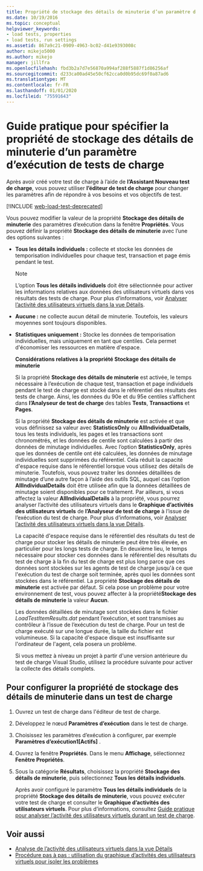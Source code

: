 ```yaml
---
title: Propriété de stockage des détails de minuterie d’un paramètre d’exécution de test de charge
ms.date: 10/19/2016
ms.topic: conceptual
helpviewer_keywords:
- load tests, properties
- load tests, run settings
ms.assetid: 867a9c21-0909-4963-bc02-d41e9393008c
author: mikejo5000
ms.author: mikejo
manager: jillfra
ms.openlocfilehash: fbd3b2a7d7e56870a994af288f5887f1d86256af
ms.sourcegitcommit: d233ca00ad45e50cf62cca0d0b95dc69f0a87ad6
ms.translationtype: MT
ms.contentlocale: fr-FR
ms.lasthandoff: 01/01/2020
ms.locfileid: "75591643"
---
```

# <a name="how-to-specify-the-timing-details-storage-property-for-a-load-test-run-setting"></a>Guide pratique pour spécifier la propriété de stockage des détails de minuterie d’un paramètre d’exécution de tests de charge

Après avoir créé votre test de charge à l’aide de **l’Assistant Nouveau test de charge**, vous pouvez utiliser **l’éditeur de test de charge** pour changer les paramètres afin de répondre à vos besoins et vos objectifs de test.

[!INCLUDE [web-load-test-deprecated](includes/web-load-test-deprecated.md)]

Vous pouvez modifier la valeur de la propriété **Stockage des détails de minuterie** des paramètres d’exécution dans la fenêtre **Propriétés**. Vous pouvez définir la propriété **Stockage des détails de minuterie** avec l’une des options suivantes :

- **Tous les détails individuels :** collecte et stocke les données de temporisation individuelles pour chaque test, transaction et page émis pendant le test.

  > [!NOTE]
  > L’option **Tous les détails individuels** doit être sélectionnée pour activer les informations relatives aux données des utilisateurs virtuels dans vos résultats des tests de charge. Pour plus d’informations, voir [Analyser l’activité des utilisateurs virtuels dans la vue Détails](../test/analyze-load-test-virtual-user-activity-in-the-details-view.md).

- **Aucune :** ne collecte aucun détail de minuterie. Toutefois, les valeurs moyennes sont toujours disponibles.

- **Statistiques uniquement :** Stocke les données de temporisation individuelles, mais uniquement en tant que centiles. Cela permet d'économiser les ressources en matière d'espace.

  **Considérations relatives à la propriété Stockage des détails de minuterie**

  Si la propriété **Stockage des détails de minuterie** est activée, le temps nécessaire à l’exécution de chaque test, transaction et page individuels pendant le test de charge est stocké dans le référentiel des résultats des tests de charge. Ainsi, les données du 90e et du 95e centiles s’affichent dans **l’Analyseur de test de charge** des tables **Tests**, **Transactions** et **Pages**.

  Si la propriété **Stockage des détails de minuterie** est activée et que vous définissez sa valeur avec **StatisticsOnly** ou **AllIndividualDetails**, tous les tests individuels, les pages et les transactions sont chronométrés, et les données de centile sont calculées à partir des données de minutage individuelles. Avec l’option **StatisticsOnly**, après que les données de centile ont été calculées, les données de minutage individuelles sont supprimées du référentiel. Cela réduit la capacité d'espace requise dans le référentiel lorsque vous utilisez des détails de minuterie. Toutefois, vous pouvez traiter les données détaillées de minutage d’une autre façon à l’aide des outils SQL, auquel cas l’option **AllIndividualDetails** doit être utilisée afin que la données détaillées de minutage soient disponibles pour ce traitement. Par ailleurs, si vous affectez la valeur **AllIndividualDetails** à la propriété, vous pourrez analyser l’activité des utilisateurs virtuels dans le **Graphique d’activités des utilisateurs virtuels** de **l’Analyseur de test de charge** à l’issue de l’exécution du test de charge. Pour plus d’informations, voir [Analyser l’activité des utilisateurs virtuels dans la vue Détails](../test/analyze-load-test-virtual-user-activity-in-the-details-view.md).

  La capacité d'espace requise dans le référentiel des résultats du test de charge pour stocker les détails de minuterie peut être très élevée, en particulier pour les longs tests de charge. En deuxième lieu, le temps nécessaire pour stocker ces données dans le référentiel des résultats du test de charge à la fin du test de charge est plus long parce que ces données sont stockées sur les agents de test de charge jusqu'à ce que l'exécution du test de charge soit terminée, après quoi les données sont stockées dans le référentiel. La propriété **Stockage des détails de minuterie** est activée par défaut. Si cela pose un problème pour votre environnement de test, vous pouvez affecter à la propriété**Stockage des détails de minuterie** la valeur **Aucun**.

  Les données détaillées de minutage sont stockées dans le fichier *LoadTestItemResults.dat* pendant l’exécution, et sont transmises au contrôleur à l’issue de l’exécution du test de charge. Pour un test de charge exécuté sur une longue durée, la taille du fichier est volumineuse. Si la capacité d'espace disque est insuffisante sur l'ordinateur de l'agent, cela posera un problème.

  Si vous mettez à niveau un projet à partir d'une version antérieure du test de charge Visual Studio, utilisez la procédure suivante pour activer la collecte des détails complets.

## <a name="to-configure-the-timing-details-storage-property-in-a-load-test"></a>Pour configurer la propriété de stockage des détails de minuterie dans un test de charge

1. Ouvrez un test de charge dans l'éditeur de test de charge.

2. Développez le nœud **Paramètres d’exécution** dans le test de charge.

3. Choisissez les paramètres d’exécution à configurer, par exemple **Paramètres d’exécution1[Actifs]** .

4. Ouvrez la fenêtre **Propriétés**. Dans le menu **Affichage**, sélectionnez **Fenêtre Propriétés**.

5. Sous la catégorie **Résultats**, choisissez la propriété **Stockage des détails de minuterie**, puis sélectionnez **Tous les détails individuels**.

     Après avoir configuré le paramètre **Tous les détails individuels** de la propriété **Stockage des détails de minuterie**, vous pouvez exécuter votre test de charge et consulter le **Graphique d’activités des utilisateurs virtuels**. Pour plus d’informations, consultez [Guide pratique pour analyser l’activité des utilisateurs virtuels durant un test de charge](../test/how-to-analyze-virtual-user-activity-during-a-load-test.md).

## <a name="see-also"></a>Voir aussi

- [Analyse de l’activité des utilisateurs virtuels dans la vue Détails](../test/analyze-load-test-virtual-user-activity-in-the-details-view.md)
- [Procédure pas à pas : utilisation du graphique d’activités des utilisateurs virtuels pour isoler les problèmes](../test/walkthrough-use-the-virtual-user-activity-chart-to-isolate-issues.md)
